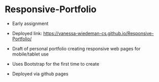 # Responsive-Portfolio

- Early assignment

- Deployed link: https://vanessa-wiedeman-cs.github.io/Responsive-Portfolio/
 
- Draft of personal portfolio creating responsive web pages for mobile/tablet use 

- Uses Bootstrap for the first time to create 

- Deployed via github pages
